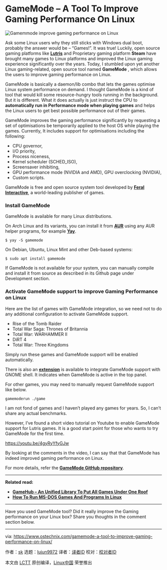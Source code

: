 [#]: collector: (lujun9972)
[#]: translator: (geekpi)
[#]: reviewer: ( )
[#]: publisher: ( )
[#]: url: ( )
[#]: subject: (GameMode – A Tool To Improve Gaming Performance On Linux)
[#]: via: (https://www.ostechnix.com/gamemode-a-tool-to-improve-gaming-performance-on-linux/)
[#]: author: (sk https://www.ostechnix.com/author/sk/)

GameMode – A Tool To Improve Gaming Performance On Linux
======

![Gamemmode improve gaming performance on Linux][1]

Ask some Linux users why they still sticks with Windows dual boot, probably the answer would be – “Games!”. It was true! Luckily, open source gaming platforms like [**Lutris**][2] and Proprietary gaming platform **Steam** have brought many games to Linux platforms and improved the Linux gaming experience significantly over the years. Today, I stumbled upon yet another Linux gaming-related, open source tool named **GameMode** , which allows the users to improve gaming performance on Linux.

GameMode is basically a daemon/lib combo that lets the games optimise Linux system performance on demand. I thought GameMode is a kind of tool that would kill some resource-hungry tools running in the background. But it is different. What it does actually is just instruct the CPU to **automatically run in Performance mode when playing games** and helps the Linux users to get best possible performance out of their games.

GameMode improves the gaming performance significantly by requesting a set of optimisations be temporarily applied to the host OS while playing the games. Currently, It includes support for optimisations including the following:

  * CPU governor,
  * I/O priority,
  * Process niceness,
  * Kernel scheduler (SCHED_ISO),
  * Screensaver inhibiting,
  * GPU performance mode (NVIDIA and AMD), GPU overclocking (NVIDIA),
  * Custom scripts.



GameMode is free and open source system tool developed by [**Feral Interactive**][3], a world-leading publisher of games.

### Install GameMode

GameMode is available for many Linux distributions.

On Arch Linux and its variants, you can install it from [**AUR**][4] using any AUR helper programs, for example [**Yay**][5].

```
$ yay -S gamemode
```

On Debian, Ubuntu, Linux Mint and other Deb-based systems:

```
$ sudo apt install gamemode
```

If GameMode is not available for your system, you can manually compile and install it from source as described in its Github page under Development section.

### Activate GameMode support to improve Gaming Performance on Linux

Here are the list of games with GameMode integration, so we need not to do any additional configuration to activate GameMode support.

  * Rise of the Tomb Raider
  * Total War Saga: Thrones of Britannia
  * Total War: WARHAMMER II
  * DiRT 4
  * Total War: Three Kingdoms



Simply run these games and GameMode support will be enabled automatically.

There is also an [**extension**][6] is available to integrate GameMode support with GNOME shell. It indicates when GameMode is active in the top panel.

For other games, you may need to manually request GameMode support like below.

```
gamemoderun ./game
```

I am not fond of games and I haven’t played any games for years. So, I can’t share any actual benchmarks.

However, I’ve found a short video tutorial on Youtube to enable GameMode support for Lutris games. It is a good start point for those who wants to try GameMode for the first time.

<https://youtu.be/4gyRyYfyGJw>

By looking at the comments in the video, I can say that that GameMode has indeed improved gaming performance on Linux.

For more details, refer the [**GameMode GitHub repository**][7].

* * *

**Related read:**

  * [**GameHub – An Unified Library To Put All Games Under One Roof**][8]
  * [**How To Run MS-DOS Games And Programs In Linux**][9]



* * *

Have you used GameMode tool? Did it really improve the Gaming performance on your Linux box? Share you thoughts in the comment section below.

--------------------------------------------------------------------------------

via: https://www.ostechnix.com/gamemode-a-tool-to-improve-gaming-performance-on-linux/

作者：[sk][a]
选题：[lujun9972][b]
译者：[译者ID](https://github.com/译者ID)
校对：[校对者ID](https://github.com/校对者ID)

本文由 [LCTT](https://github.com/LCTT/TranslateProject) 原创编译，[Linux中国](https://linux.cn/) 荣誉推出

[a]: https://www.ostechnix.com/author/sk/
[b]: https://github.com/lujun9972
[1]: https://www.ostechnix.com/wp-content/uploads/2019/07/Gamemode-720x340.png
[2]: https://www.ostechnix.com/manage-games-using-lutris-linux/
[3]: http://www.feralinteractive.com/en/
[4]: https://aur.archlinux.org/packages/gamemode/
[5]: https://www.ostechnix.com/yay-found-yet-another-reliable-aur-helper/
[6]: https://github.com/gicmo/gamemode-extension
[7]: https://github.com/FeralInteractive/gamemode
[8]: https://www.ostechnix.com/gamehub-an-unified-library-to-put-all-games-under-one-roof/
[9]: https://www.ostechnix.com/how-to-run-ms-dos-games-and-programs-in-linux/
